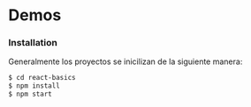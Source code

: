 # Demos

### Installation

Generalmente los proyectos se inicilizan de la siguiente manera:

```sh
$ cd react-basics
$ npm install
$ npm start
```